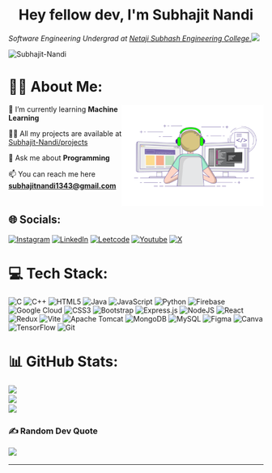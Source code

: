 <h1 align="center">Hey fellow dev, I'm Subhajit Nandi</h1>
<p><em>Software Engineering Undergrad at <a href="http://www.nsec.ac.in">Netaji Subhash Engineering College.</a><img src="https://media.giphy.com/media/WUlplcMpOCEmTGBtBW/giphy.gif" width="30"> 
</em></p>
<p align="left"> <img src="https://komarev.com/ghpvc/?username=Subhajit-Nandi&label=Profile%20views&color=0e75b6&style=flat" alt="Subhajit-Nandi" /> </p>

# 👨‍💻 About Me:
<img align="right" alt="Coding" height="200" width="280" src="https://raw.githubusercontent.com/devSouvik/devSouvik/master/gif3.gif">

👾 I’m currently learning **Machine Learning**<br>

👨‍💻 All my projects are available at [Subhajit-Nandi/projects](https://github.com/Subhajit-Nandi?tab=repositories)<br>

💬 Ask me about **Programming**<br>

📫 You can reach me here **subhajitnandi1343@gmail.com**<br>
<br />

## 🌐 Socials:
[![Instagram](https://img.shields.io/badge/Instagram-%23E4405F.svg?logo=Instagram&logoColor=white)](https://instagram.com/subhajit8526) [![LinkedIn](https://img.shields.io/badge/LinkedIn-%230077B5.svg?logo=linkedin&logoColor=white)](https://linkedin.com/in/subhajitnandi13) [![Leetcode](https://img.shields.io/badge/-Leetcode-FE7A16?logo=Leetcode&logoColor=white)](https://leetcode.com/u/subhajitnandi5431/) [![Youtube](https://img.shields.io/badge/Youtube-%23E4405F.svg?logo=Youtube&logoColor=white)](https://www.youtube.com/channel/CyberViON) [![X](https://img.shields.io/badge/X-black.svg?logo=X&logoColor=white)](https://x.com/the_Beecompany) 

# 💻 Tech Stack:
![C](https://img.shields.io/badge/c-%2300599C.svg?style=plastic&logo=c&logoColor=white) ![C++](https://img.shields.io/badge/c++-%2300599C.svg?style=plastic&logo=c%2B%2B&logoColor=white) ![HTML5](https://img.shields.io/badge/html5-%23E34F26.svg?style=plastic&logo=html5&logoColor=white) ![Java](https://img.shields.io/badge/java-%23ED8B00.svg?style=plastic&logo=openjdk&logoColor=white) ![JavaScript](https://img.shields.io/badge/javascript-%23323330.svg?style=plastic&logo=javascript&logoColor=%23F7DF1E) ![Python](https://img.shields.io/badge/python-3670A0?style=plastic&logo=python&logoColor=ffdd54) ![Firebase](https://img.shields.io/badge/firebase-%23039BE5.svg?style=plastic&logo=firebase) ![Google Cloud](https://img.shields.io/badge/GoogleCloud-%234285F4.svg?style=plastic&logo=google-cloud&logoColor=white) ![CSS3](https://img.shields.io/badge/css3-%231572B6.svg?style=plastic&logo=css3&logoColor=white) ![Bootstrap](https://img.shields.io/badge/bootstrap-%238511FA.svg?style=plastic&logo=bootstrap&logoColor=white) ![Express.js](https://img.shields.io/badge/express.js-%23404d59.svg?style=plastic&logo=express&logoColor=%2361DAFB) ![NodeJS](https://img.shields.io/badge/node.js-6DA55F?style=plastic&logo=node.js&logoColor=white) ![React](https://img.shields.io/badge/react-%2320232a.svg?style=plastic&logo=react&logoColor=%2361DAFB) ![Redux](https://img.shields.io/badge/redux-%23593d88.svg?style=plastic&logo=redux&logoColor=white) ![Vite](https://img.shields.io/badge/vite-%23646CFF.svg?style=plastic&logo=vite&logoColor=white) ![Apache Tomcat](https://img.shields.io/badge/apache%20tomcat-%23F8DC75.svg?style=plastic&logo=apache-tomcat&logoColor=black) ![MongoDB](https://img.shields.io/badge/MongoDB-%234ea94b.svg?style=plastic&logo=mongodb&logoColor=white) ![MySQL](https://img.shields.io/badge/mysql-4479A1.svg?style=plastic&logo=mysql&logoColor=white) ![Figma](https://img.shields.io/badge/figma-%23F24E1E.svg?style=plastic&logo=figma&logoColor=white) ![Canva](https://img.shields.io/badge/Canva-%2300C4CC.svg?style=plastic&logo=Canva&logoColor=white) ![TensorFlow](https://img.shields.io/badge/TensorFlow-%23FF6F00.svg?style=plastic&logo=TensorFlow&logoColor=white) ![Git](https://img.shields.io/badge/git-%23F05033.svg?style=plastic&logo=git&logoColor=white)
# 📊 GitHub Stats:
![](https://github-readme-stats.vercel.app/api?username=Subhajit-Nandi&theme=nightowl&hide_border=false&include_all_commits=true&count_private=true)<br/>
![](https://github-readme-streak-stats.herokuapp.com/?user=Subhajit-Nandi&theme=nightowl&hide_border=false)<br/>
![](https://github-readme-stats.vercel.app/api/top-langs/?username=Subhajit-Nandi&theme=nightowl&hide_border=false&include_all_commits=true&count_private=true&layout=compact)

### ✍️ Random Dev Quote
![](https://quotes-github-readme.vercel.app/api?type=horizontal&theme=tokyonight)

---
